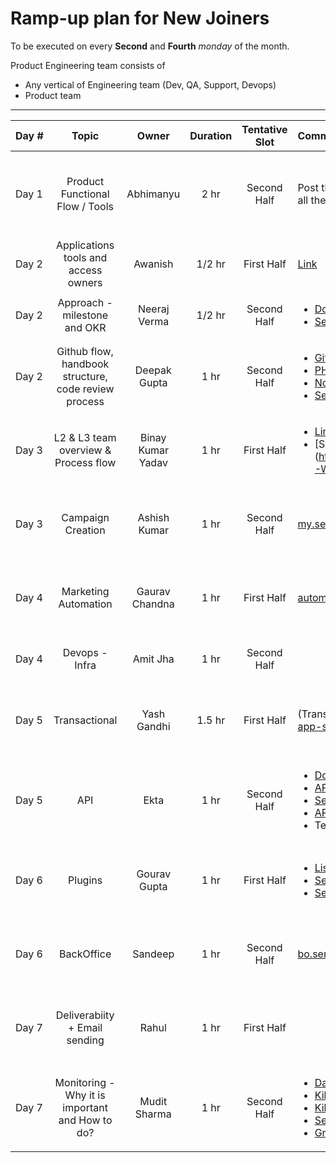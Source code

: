 # **Ramp-up plan for New Joiners**

To be executed on every **Second** and **Fourth** _monday_ of the month.

Product Engineering team consists of

- Any vertical of Engineering team (Dev, QA, Support, Devops)
- Product team

---

| Day&nbsp;# |                        Topic                         |       Owner       | Duration | Tentative Slot | Comments / References                                                                                                                                                                                                                                                                                                                                                                                                                                                                                                                                           | Audience                                                               |
| :--------- | :--------------------------------------------------: | :---------------: | :------: | :------------: | :-------------------------------------------------------------------------------------------------------------------------------------------------------------------------------------------------------------------------------------------------------------------------------------------------------------------------------------------------------------------------------------------------------------------------------------------------------------------------------------------------------------------------------------------------------------- | :--------------------------------------------------------------------- |
| Day 1      |           Product Functional Flow / Tools            |     Abhimanyu     |   2 hr   |  Second Half   | Post this session, it is expected to register, login and go through all the modules / sections                                                                                                                                                                                                                                                                                                                                                                                                                                                                  | <ul><li>Product Engineering</li><li>Customer Care</li><li>HR</li></ul> |
| Day 2      |         Applications tools and access owners         |      Awanish      |  1/2 hr  |   First Half   | [Link](https://github.com/DTSL/handbook/blob/master/Organization/Processes/Apps-tools-access-check-list.md 'Link')                                                                                                                                                                                                                                                                                                                                                                                                                                              | <ul><li>Product Engineering</li></ul>                                  |
| Day 2      |             Approach - milestone and OKR             |   Neeraj Verma    |  1/2 hr  |  Second Half   | <ul><li>[Doc](https://github.com/DTSL/handbook/blob/master/Organization/Processes/approach-milestone-okr.md 'Doc')</li><li>[Session recording](https://drive.google.com/file/d/1jrX74vSMyfQuGsP0OBw9H1WHUo93jPdp/view?usp=sharing 'Session recording')</li></ul>                                                                                                                                                                                                                                                                                                                                                                                                                                                    | <ul><li>Product Engineering</li></ul>                                  |
| Day 2      | Github flow, handbook structure, code review process |   Deepak Gupta    |   1 hr   |  Second Half   | <ul><li> [Github flow](https://github.com/DTSL/handbook/tree/master/Development/Git 'Github flow') </li> <li>[PHP Code review](https://github.com/DTSL/handbook/blob/master/Development/PHP/code-review.md 'PHP Code review') </li><li> [Nodejs Code review](https://github.com/DTSL/handbook/tree/master/Development/Nodejs 'Nodejs Code review')</li><li>[Session recording](https://drive.google.com/file/d/1zQnFx5rSn2OBS4DLJZrrhp08LD5llll8/view?usp=sharing 'Session recording')</li></ul>                                                                | <ul><li>Product Engineering</li></ul>                                  |
 Day 3      |         L2 & L3 team overview & Process flow         | Binay Kumar Yadav |   1 hr   |   First Half   | <ul><li> [Link](https://github.com/DTSL/handbook/blob/master/Organization/Processes/Jira-l2-l3-workflow.md 'Link')</li> <li> [Session Recording](https://drive.google.com/file/d/1MwjDloM9T2uRnM0hKhH-WES01v_ENL--/view?usp=sharing'Session Recording') </li></ul>                                                                                                                                                                                                                                                                                                                                                                                                                                                    | <ul><li>Product Engineering</li></ul>                       |
| Day 3      |                  Campaign Creation                   |   Ashish Kumar    |   1 hr   |  Second Half   | [my.sendinblue.com](https://my.sendinblue.com)                                                                                                                                                                                                                                                                                                                                                                                                                                                                                                                  | <ul><li>Product Engineering</li><li>Customer Care</li></ul>            |
| Day 4      |                 Marketing Automation                 |  Gaurav Chandna   |   1 hr   |   First Half   | [automation.sendinblue.com](https://automation.sendinblue.com)                                                                                                                                                                                                                                                                                                                                                                                                                                                                                                  | <ul><li>Product Engineering</li><li>Customer Care</li></ul>            |
| Day 4      |                    Devops - Infra                    |     Amit Jha      |   1 hr   |  Second Half   |                                                                                                                                                                                                                                                                                                                                                                                                                                                                                                                                                                 | <ul><li>Product Engineering</li></ul>                                  |
| Day 5      |                    Transactional                     |    Yash Gandhi    |  1.5 hr  |   First Half   | (Transaction mail functionality) + [app-smtp.sendinblue.com](https://app-smtp.sendinblue.com); [app-sms.sendinblue.com](https://app-sms.sendinblue.com) -> FrontEnd                                                                                                                                                                                                                                                                                                                                                                                             | <ul><li>Product Engineering</li><li>Customer Care</li></ul>            |
| Day 5      |                         API                          |       Ekta        |   1 hr   |  Second Half   | <ul><li> [Domain](https://api.sendinblue.com/v3 'Domain') </li> <li>[APIv3 Documentation](https://developers.sendinblue.com/ 'APIv3 Documentation') </li><li> [Session recording](https://drive.google.com/file/d/1KBlzlzx3YrSuo-Nitzt3ufGmjiGJCdaK/view?usp=sharing 'Session recording')<li> [API Details](https://github.com/DTSL/handbook/tree/master/Applications/API 'API Details')</li><li> Test APIv3 using Postman refer [PDF](https://drive.google.com/file/d/1GAWNQFj37NmgsZ05R6tAlLKYdEpQuzpj/view?usp=sharing 'Test APIv3 using Postman')</li></ul> | <ul><li>Product Engineering</li><li>Customer Care</li></ul>            |
| Day 6      |                       Plugins                        |   Gourav Gupta    |   1 hr   |   First Half   | <ul><li>[List of plugins](https://www.sendinblue.com/plugins/ 'List of plugins')</li><li>[Session recording - Wordpress](https://drive.google.com/file/d/1omIx4xDBPHo85YIM6S_K1HjHVqhFNDPT/view?usp=sharing 'Session recording - Wordpress')</li><li>[Session recording - Woo-Commerce](https://drive.google.com/file/d/1T3QAouKEwwt51kPF6_8AdmOIgbx2O3vb/view?usp=sharing 'Session recording - Woo-Commerce')</li></ul>                                                                                                                                                                                                                                                                                                                                                                                                                                                                      | <ul><li>Product Engineering</li><li>Customer Care</li></ul>            |
| Day 6      |                      BackOffice                      |      Sandeep      |   1 hr   |  Second Half   | [bo.sendinblue.com](https://bo.sendinblue.com)                                                                                                                                                                                                                                                                                                                                                                                                                                                                                                                  | <ul><li>Product Engineering</li><li>Customer Care</li></ul>            |
| Day 7      |            Deliverabiity + Email sending             |       Rahul       |   1 hr   |   First Half   |                                                                                                                                                                                                                                                                                                                                                                                                                                                                                                                                                                 | <ul><li>Product Engineering</li><li>Customer Care</li></ul>            |
| Day 7      |   Monitoring - Why it is important and How to do?    |   Mudit Sharma    |   1 hr   |  Second Half   | <ul><li>[Datadog](https://app.datadoghq.com/apm/home?env=production 'Datadog')</li><li>[Kibana (Sherlock)](https://sherlock.51b.tech/login?next=%2F 'Kibana (Sherlock)') </li><li>[Kibana (Sherlog)](https://sherlogs.51b.tech/login 'Kibana (Sherlog)')</li> <li>[Sentry](https://sentry.io/organizations/sendinblue/projects/ 'Sentry')</li><li>[Grafana](https://sib.grafana.net/?orgId=1 'Grafana')</li></ul>                                                                                                                                               | <ul><li>Product Engineering</li></ul>                                  |
